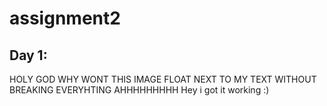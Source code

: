 # assignment2
## Day 1:
HOLY GOD WHY WONT THIS IMAGE FLOAT NEXT TO MY TEXT WITHOUT BREAKING EVERYHTING AHHHHHHHHH
Hey i got it working :)